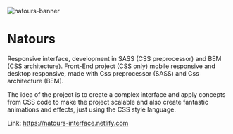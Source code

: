 ![natours-banner](https://user-images.githubusercontent.com/32007101/85090773-566a5a80-b1bc-11ea-98c6-b1d0c2eaf929.JPG)

# Natours
Responsive interface, development in SASS (CSS preprocessor) and BEM (CSS architecture).
Front-End project (CSS only) mobile responsive and desktop responsive, made with Css preprocessor (SASS) and Css architecture (BEM).

The idea of the project is to create a complex interface and apply concepts from CSS code to make the project scalable and also create fantastic animations and effects, just using the CSS style language.

Link: https://natours-interface.netlify.com

